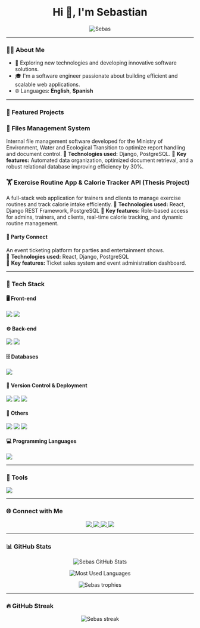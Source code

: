 <h1 align="center">Hi 👋, I'm Sebastian</h1>

<p align="center">
  <img src="https://komarev.com/ghpvc/?username=Sebas&label=Profile%20views&color=0e75b6&style=flat" alt="Sebas" />
</p>

---

### 🧑‍💻 About Me

- 🚀 Exploring new technologies and developing innovative software solutions.  
- 🎓 I'm a software engineer passionate about building efficient and scalable web applications.  
- 🌐 Languages: **English**, **Spanish**  

---

### 🚀 Featured Projects

### 🌿 Files Management System
Internal file management software developed for the Ministry of Environment, Water and Ecological Transition to optimize report handling and document control.
🔹 **Technologies used:** Django, PostgreSQL.
🔹 **Key features:** Automated data organization, optimized document retrieval, and a robust relational database improving efficiency by 30%.

### 🏋️ Exercise Routine App & Calorie Tracker API (Thesis Project)

A full-stack web application for trainers and clients to manage exercise routines and track calorie intake efficiently.
🔹 **Technologies used:** React, Django REST Framework, PostgreSQL
🔹 **Key features:** Role-based access for admins, trainers, and clients, real-time calorie tracking, and dynamic routine management.

#### 🎉 Party Connect
An event ticketing platform for parties and entertainment shows.  
🔹 **Technologies used:** React, Django, PostgreSQL  
🔹 **Key features:** Ticket sales system and event administration dashboard.  

---

### 🧰 Tech Stack

#### 🖥️ Front-end
<p>
  <img src="https://skillicons.dev/icons?i=react,html,css,js,bootstrap" />
  <img src="https://img.shields.io/badge/React%20Bootstrap-563d7c?style=for-the-badge&logo=bootstrap&logoColor=white" />
</p>

#### ⚙️ Back-end
<p>
  <img src="https://skillicons.dev/icons?i=django,nestjs" />
  <img src="https://img.shields.io/badge/Django%20REST-092E20?style=for-the-badge&logo=django&logoColor=white" />
</p>

#### 🗄️ Databases
<p>
  <img src="https://skillicons.dev/icons?i=postgres,sqlite" />
</p>

#### 🧭 Version Control & Deployment
<p>
  <img src="https://skillicons.dev/icons?i=git,github" />
  <img src="https://img.shields.io/badge/Render-46E3B7?style=for-the-badge&logo=render&logoColor=white" />
  <img src="https://img.shields.io/badge/Vercel-000000?style=for-the-badge&logo=vercel&logoColor=white" />
</p>

#### 🧩 Others
<p>
  <img src="https://img.shields.io/badge/REST%20APIs-FF6C37?style=for-the-badge&logo=postman&logoColor=white" />
  <img src="https://img.shields.io/badge/Agile%20Development-007ACC?style=for-the-badge&logo=scrumalliance&logoColor=white" />
  <img src="https://img.shields.io/badge/Clean%20Architecture-4B8BBE?style=for-the-badge&logo=python&logoColor=white" />
</p>

#### 💻 Programming Languages
<p>
  <img src="https://skillicons.dev/icons?i=cpp,cs,python" />
</p>

---

### 🔧 Tools
<p>
  <img src="https://skillicons.dev/icons?i=vscode,pycharm,visualstudio,postman" />
</p>

---

### 🌐 Connect with Me

<p align="center">
  <a href="https://facebook.com/" target="_blank">
    <img src="https://img.shields.io/badge/Facebook-%231877F2.svg?style=for-the-badge&logo=facebook&logoColor=white"/>
  </a>
  <a href="https://instagram.com/" target="_blank">
    <img src="https://img.shields.io/badge/Instagram-%23E4405F.svg?style=for-the-badge&logo=instagram&logoColor=white"/>
  </a>
  <a href="https://linkedin.com/in/" target="_blank">
    <img src="https://img.shields.io/badge/LinkedIn-%230077B5.svg?style=for-the-badge&logo=linkedin&logoColor=white"/>
  </a>
  <a href="mailto:your.email@gmail.com">
    <img src="https://img.shields.io/badge/Gmail-D14836?style=for-the-badge&logo=gmail&logoColor=white"/>
  </a>
</p>

---

### 📊 GitHub Stats

<p align="center">
  <img src="https://github-readme-stats.vercel.app/api?username=Sebasm3690&show_icons=true&theme=react&hide_border=true" alt="Sebas GitHub Stats" />
</p>

<p align="center">
  <img src="https://github-readme-stats.vercel.app/api/top-langs/?username=Sebasm3690&layout=compact&theme=react&hide_border=true" alt="Most Used Languages" />
</p>

<p align="center">
  <img src="https://github-profile-trophy.vercel.app/?username=Sebasm3690&theme=darkhub&no-frame=true&no-bg=true&margin-w=4" alt="Sebas trophies" />
</p>

---

### 🔥 GitHub Streak
<p align="center">
  <img src="https://github-readme-streak-stats.herokuapp.com/?user=Sebas&theme=react&hide_border=true" alt="Sebas streak" />
</p>

